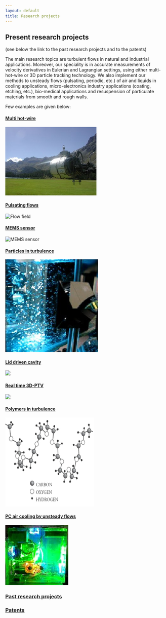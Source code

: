 ```yaml
---
layout: default
title: Research projects
---
```


## Present research projects

(see below the link to the past research projects and to the patents)

The main research topics are turbulent flows in natural and industrial applications. Moreover, our speciality is in accurate measurements of velocity derivatives in Eulerian and Lagrangian settings, using either multi-hot-wire or 3D particle tracking technology. We also implement our methods to unsteady flows (pulsating, periodic, etc.) of air and liquids in cooling applications, micro-electronics industry applications (coating, etching, etc.), bio-medical applications and resuspension of particulate materials from smooth and rough walls. 

Few examples are given below: 


#### [Multi hot-wire](multihotwire.html)
![](../images/calibration_in_situ.jpg)

#### [Pulsating flows](pulsating.html)
![](http://lh4.ggpht.com/_Ehhk1abDUqc/S342CQWEw5I/AAAAAAAAJ1Y/NjS3P8o5qjI/s400/profiles_700_quiver.jpg "Flow field")

#### [MEMS sensor](microsensor.html)
![MEMS sensor](https://lh5.googleusercontent.com/-mWCPTnbqlrk/TfKL2F7-THI/AAAAAAAALWU/gcfHpSUpDYA/s288/P1010129.JPG) 

#### [Particles in turbulence](twophase.html)
![](../images/twophase.jpg)

#### [Lid driven cavity](cavity.html)
![](http://lh6.ggpht.com/_Ehhk1abDUqc/SR7kA0Gw1HI/AAAAAAAADkA/FXUIcQqCQRc/s288/assembly_belt_large_aquarium.jpg) 

#### [Real time 3D-PTV](realtime.html)
![](http://lh3.google.com/particle.tracking/R72ZOs-L0aI/AAAAAAAABjY/Oili4BO4QfM/s288/Image005.jpg)



#### [Polymers in turbulence](polymers.html)
![](../images/polymers.jpg)	

#### [PC air cooling by unsteady flows](cooling.html)
![](../images/pc-heat.jpg) 



### [Past research projects](past_research.html)

### [Patents](patents.html)


